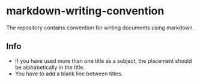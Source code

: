 # markdown-writing-convention
The repository contains convention for writing documents using markdown.

## Info

- If you have used more than one title as a subject, the placement should be alphabetically in the title.
- You have to add a blank line between titles.
